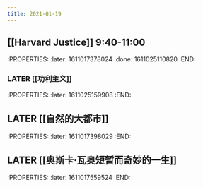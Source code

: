 ```yaml
---
title: 2021-01-19
---
```


## [[Harvard Justice]] 9:40-11:00
:PROPERTIES:
:later: 1611017378024
:done: 1611025110820
:END:
### LATER [[功利主义]]
:PROPERTIES:
:later: 1611025159908
:END:
## LATER [[自然的大都市]]
:PROPERTIES:
:later: 1611017398029
:END:
## LATER [[奥斯卡·瓦奥短暂而奇妙的一生]]
:PROPERTIES:
:later: 1611017559524
:END:
##
